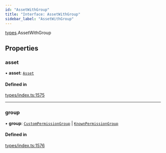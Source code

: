 ```yaml
---
id: "AssetWithGroup"
title: "Interface: AssetWithGroup"
sidebar_label: "AssetWithGroup"
---
```


[types](../../../modules/Types/Types.md).AssetWithGroup

## Properties

### asset

• **asset**: [`Asset`](../../../classes/API/Entities/Asset/Asset.md)

#### Defined in

[types/index.ts:1575](https://github.com/PolymeshAssociation/polymesh-sdk/blob/95f248df/src/types/index.ts#L1575)

___

### group

• **group**: [`CustomPermissionGroup`](../../../classes/API/Entities/CustomPermissionGroup/CustomPermissionGroup.md) \| [`KnownPermissionGroup`](../../../classes/API/Entities/KnownPermissionGroup/KnownPermissionGroup.md)

#### Defined in

[types/index.ts:1576](https://github.com/PolymeshAssociation/polymesh-sdk/blob/95f248df/src/types/index.ts#L1576)
